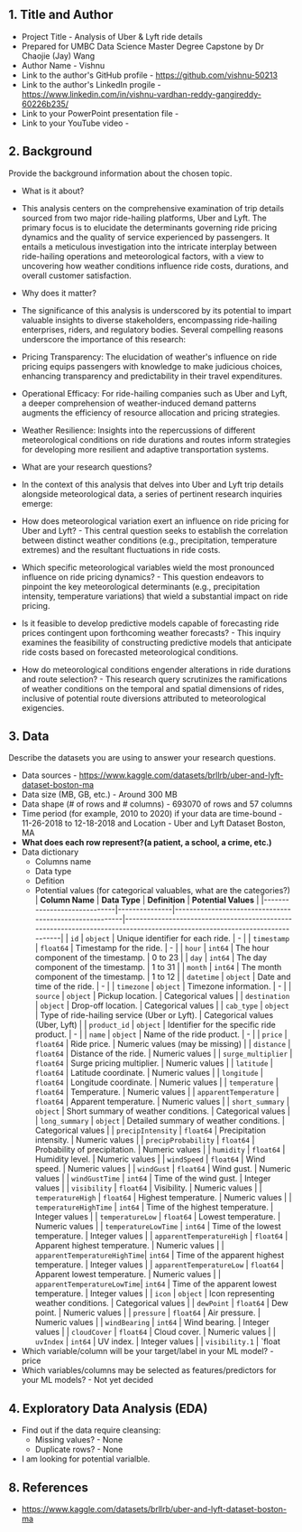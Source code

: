  ## 1. Title and Author

- Project Title - Analysis of Uber & Lyft ride details
- Prepared for UMBC Data Science Master Degree Capstone by Dr Chaojie (Jay) Wang
- Author Name - Vishnu
- Link to the author's GitHub profile - https://github.com/vishnu-50213
- Link to the author's LinkedIn progile - https://www.linkedin.com/in/vishnu-vardhan-reddy-gangireddy-60226b235/
- Link to your PowerPoint presentation file -
- Link to your YouTube video -
    
## 2. Background

Provide the background information about the chosen topic. 

- What is it about? 
-   This analysis centers on the comprehensive examination of trip details sourced from two major ride-hailing platforms, Uber and Lyft. The primary focus is to elucidate the determinants governing ride pricing dynamics and the quality of service experienced by passengers. It entails a meticulous investigation into the intricate interplay between ride-hailing operations and meteorological factors, with a view to uncovering how weather conditions influence ride costs, durations, and overall customer satisfaction.
- Why does it matter? 

-   The significance of this analysis is underscored by its potential to impart valuable insights to diverse stakeholders, encompassing ride-hailing enterprises, riders, and regulatory bodies. Several compelling reasons underscore the importance of this research:

-    Pricing Transparency: The elucidation of weather's influence on ride pricing equips passengers with knowledge to make judicious choices, enhancing transparency and predictability in their travel expenditures.

-    Operational Efficacy: For ride-hailing companies such as Uber and Lyft, a deeper comprehension of weather-induced demand patterns augments the efficiency of resource allocation and pricing strategies.

-    Weather Resilience: Insights into the repercussions of different meteorological conditions on ride durations and routes inform strategies for developing more resilient and adaptive transportation systems.
- What are your research questions?
-   In the context of this analysis that delves into Uber and Lyft trip details alongside meteorological data, a series of pertinent research inquiries emerge:

-    How does meteorological variation exert an influence on ride pricing for Uber and Lyft? - This central question seeks to establish the correlation between distinct weather conditions (e.g., precipitation, temperature extremes) and the resultant fluctuations in ride costs.

-    Which specific meteorological variables wield the most pronounced influence on ride pricing dynamics? - This question endeavors to pinpoint the key meteorological determinants (e.g., precipitation intensity, temperature variations) that wield a substantial impact on ride pricing.

-    Is it feasible to develop predictive models capable of forecasting ride prices contingent upon forthcoming weather forecasts? - This inquiry examines the feasibility of constructing predictive models that anticipate ride costs based on forecasted meteorological conditions.

-    How do meteorological conditions engender alterations in ride durations and route selection? - This research query scrutinizes the ramifications of weather conditions on the temporal and spatial dimensions of rides, inclusive of potential route diversions attributed to meteorological exigencies.

## 3. Data 

Describe the datasets you are using to answer your research questions.

- Data sources - https://www.kaggle.com/datasets/brllrb/uber-and-lyft-dataset-boston-ma
- Data size (MB, GB, etc.) - Around 300 MB
- Data shape (# of rows and # columns) - 693070 of rows and 57 columns
- Time period (for example, 2010 to 2020) if your data are time-bound - 11-26-2018 to 12-18-2018 and Location - Uber and Lyft Dataset Boston, MA
- **What does each row represent?(a patient, a school, a crime, etc.)**
- Data dictionary
  - Columns name
  - Data type
  - Defition
  - Potential values (for categorical valuables, what are the categories?)
  | **Column Name**              | **Data Type** | **Definition**                                          | **Potential Values**                                                                                                     |
|-----------------------------|---------------|--------------------------------------------------------|---------------------------------------------------------------------------------------------------------------------------|
| `id`                        | `object`      | Unique identifier for each ride.                       | -                                                                                                                         |
| `timestamp`                 | `float64`     | Timestamp for the ride.                                | -                                                                                                                         |
| `hour`                      | `int64`       | The hour component of the timestamp.                  | 0 to 23                                                                                                                   |
| `day`                       | `int64`       | The day component of the timestamp.                   | 1 to 31                                                                                                                   |
| `month`                     | `int64`       | The month component of the timestamp.                 | 1 to 12                                                                                                                   |
| `datetime`                  | `object`      | Date and time of the ride.                            | -                                                                                                                         |
| `timezone`                  | `object`      | Timezone information.                                  | -                                                                                                                         |
| `source`                    | `object`      | Pickup location.                                       | Categorical values                                                                                                        |
| `destination`               | `object`      | Drop-off location.                                     | Categorical values                                                                                                        |
| `cab_type`                  | `object`      | Type of ride-hailing service (Uber or Lyft).          | Categorical values (Uber, Lyft)                                                                                           |
| `product_id`                | `object`      | Identifier for the specific ride product.             | -                                                                                                                         |
| `name`                      | `object`      | Name of the ride product.                             | -                                                                                                                         |
| `price`                     | `float64`     | Ride price.                                            | Numeric values (may be missing)                                                                                          |
| `distance`                  | `float64`     | Distance of the ride.                                 | Numeric values                                                                                                           |
| `surge_multiplier`          | `float64`     | Surge pricing multiplier.                              | Numeric values                                                                                                           |
| `latitude`                  | `float64`     | Latitude coordinate.                                   | Numeric values                                                                                                           |
| `longitude`                 | `float64`     | Longitude coordinate.                                  | Numeric values                                                                                                           |
| `temperature`               | `float64`     | Temperature.                                          | Numeric values                                                                                                           |
| `apparentTemperature`       | `float64`     | Apparent temperature.                                 | Numeric values                                                                                                           |
| `short_summary`             | `object`      | Short summary of weather conditions.                  | Categorical values                                                                                                        |
| `long_summary`              | `object`      | Detailed summary of weather conditions.               | Categorical values                                                                                                        |
| `precipIntensity`           | `float64`     | Precipitation intensity.                              | Numeric values                                                                                                           |
| `precipProbability`         | `float64`     | Probability of precipitation.                         | Numeric values                                                                                                           |
| `humidity`                  | `float64`     | Humidity level.                                       | Numeric values                                                                                                           |
| `windSpeed`                 | `float64`     | Wind speed.                                           | Numeric values                                                                                                           |
| `windGust`                  | `float64`     | Wind gust.                                            | Numeric values                                                                                                           |
| `windGustTime`              | `int64`       | Time of the wind gust.                                | Integer values                                                                                                           |
| `visibility`                | `float64`     | Visibility.                                           | Numeric values                                                                                                           |
| `temperatureHigh`           | `float64`     | Highest temperature.                                  | Numeric values                                                                                                           |
| `temperatureHighTime`       | `int64`       | Time of the highest temperature.                      | Integer values                                                                                                           |
| `temperatureLow`            | `float64`     | Lowest temperature.                                   | Numeric values                                                                                                           |
| `temperatureLowTime`        | `int64`       | Time of the lowest temperature.                       | Integer values                                                                                                           |
| `apparentTemperatureHigh`   | `float64`     | Apparent highest temperature.                         | Numeric values                                                                                                           |
| `apparentTemperatureHighTime`| `int64`       | Time of the apparent highest temperature.             | Integer values                                                                                                           |
| `apparentTemperatureLow`    | `float64`     | Apparent lowest temperature.                          | Numeric values                                                                                                           |
| `apparentTemperatureLowTime`| `int64`       | Time of the apparent lowest temperature.              | Integer values                                                                                                           |
| `icon`                      | `object`      | Icon representing weather conditions.                  | Categorical values                                                                                                        |
| `dewPoint`                  | `float64`     | Dew point.                                            | Numeric values                                                                                                           |
| `pressure`                  | `float64`     | Air pressure.                                         | Numeric values                                                                                                           |
| `windBearing`               | `int64`       | Wind bearing.                                         | Integer values                                                                                                           |
| `cloudCover`                | `float64`     | Cloud cover.                                          | Numeric values                                                                                                           |
| `uvIndex`                   | `int64`       | UV index.                                             | Integer values                                                                                                           |
| `visibility.1`              | `float
- Which variable/column will be your target/label in your ML model? - price
- Which variables/columns may be selected as features/predictors for your ML models? - Not yet decided

## 4. Exploratory Data Analysis (EDA)

- Find out if the data require cleansing:
  - Missing values? - None
  - Duplicate rows? - None
- I am looking for potential varialble. 



## 8. References 

- https://www.kaggle.com/datasets/brllrb/uber-and-lyft-dataset-boston-ma

